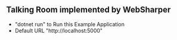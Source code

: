 ## Talking Room implemented by WebSharper

- "dotnet run" to Run this Example Application
- Default URL "http://localhost:5000"
